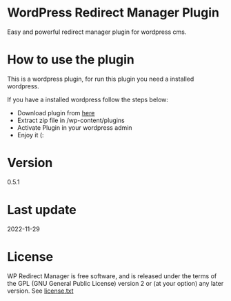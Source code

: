 # WordPress Redirect Manager Plugin

Easy and powerful redirect manager plugin for wordpress cms.


# How to use the plugin

This is a wordpress plugin, for run this plugin you need a installed wordpress.

If you have a installed wordpress follow the steps below:

* Download plugin from [here](https://github.com/sorkhabi-net/wp-redirect-manager/archive/refs/heads/master.zip)
* Extract zip file in /wp-content/plugins
* Activate Plugin in your wordpress admin
* Enjoy it (:



# Version

0.5.1

# Last update

2022-11-29

# License

WP Redirect Manager is free software, and is released under the terms of the GPL (GNU General Public License) version 2 or (at your option) any later version. See [license.txt](https://github.com/sorkhabi-net/wp-redirect-manager/blob/master/LICENSE.txt)